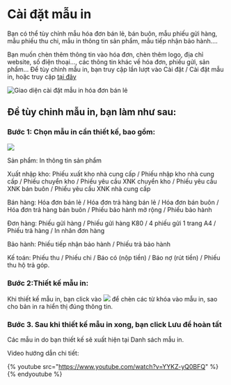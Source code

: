 # Cài đặt mẫu in
Bạn có thể tùy chỉnh mẫu hóa đơn bán lẻ, bán buôn, mẫu phiếu gửi hàng, mẫu phiếu thu chi, mẫu in thông tin sản phẩm, mẫu tiếp nhận bảo hành....

Bạn muốn chèn thêm thông tin vào hóa đơn, chèn thêm logo, địa chỉ website, số điện thoại..., các thông tin khác về hóa đơn, phiếu gửi, sản phẩm...
Để tùy chỉnh mẫu in, bạn truy cập lần lượt vào Cài đặt / Cài đặt mẫu in, hoặc truy cập [tại đây](https://new.nhanh.vn/store/template/design)

![Giao diện cài đặt mẫu in hóa đơn bán lẻ](https://raw.githubusercontent.com/nhanhapi/manual/master/docs/cai-dat/img/cai-dat-mau-in-2.PNG)

## Đề tùy chỉnh mẫu in, bạn làm như sau:
### Bước 1: Chọn mẫu in cần  thiết kế, bao gồm:

![](https://raw.githubusercontent.com/nhanhapi/manual/master/docs/cai-dat/img/cai-dat-mau-in-3.PNG)

Sản phẩm: In thông tin sản phẩm

Xuất nhập kho: Phiếu xuất kho nhà cung cấp / Phiếu nhập kho nhà cung cấp / Phiếu chuyển kho / Phiếu yêu cầu XNK chuyển kho / Phiếu yêu cầu XNK bán buôn / Phiếu yêu cầu XNK nhà cung cấp

Bán hàng: Hóa đơn bán lẻ / Hóa đơn trả hàng bán lẻ / Hóa đơn bán buôn / Hóa đơn trả hàng bán buôn / Phiếu bảo hành mở rộng / Phiếu bảo hành

Đơn hàng: Phiếu gửi hàng / Phiếu gửi hàng K80 / 4 phiếu gửi 1 trang A4 / Phiếu trả hàng / In nhãn đơn hàng

Bảo hành: Phiếu tiếp nhận bảo hành / Phiếu trả bảo hành

Kế toán: Phiếu thu / Phiếu chi / Báo có (nộp tiền) / Báo nợ (rút tiền) / Phiếu thu hộ trả góp.
### Bước 2:Thiết kế mẫu in:
Khi thiết kế mẫu in, bạn click vào ![](https://raw.githubusercontent.com/nhanhapi/manual/master/docs/cai-dat/img/cai-dat-mau-in-4.PNG) để chèn các từ khóa vào mẫu in, sao cho bản in ra hiển thị đúng thông tin.
### Bước 3. Sau khi thiết kế mẫu in xong, bạn click Lưu để hoàn tất
Các mẫu in do bạn thiết kế sẽ xuất hiện tại Danh sách mẫu in.

Video hướng dẫn chi tiết:

{% youtube src="https://www.youtube.com/watch?v=YYKZ-yQ0BFQ" %}{% endyoutube %}
